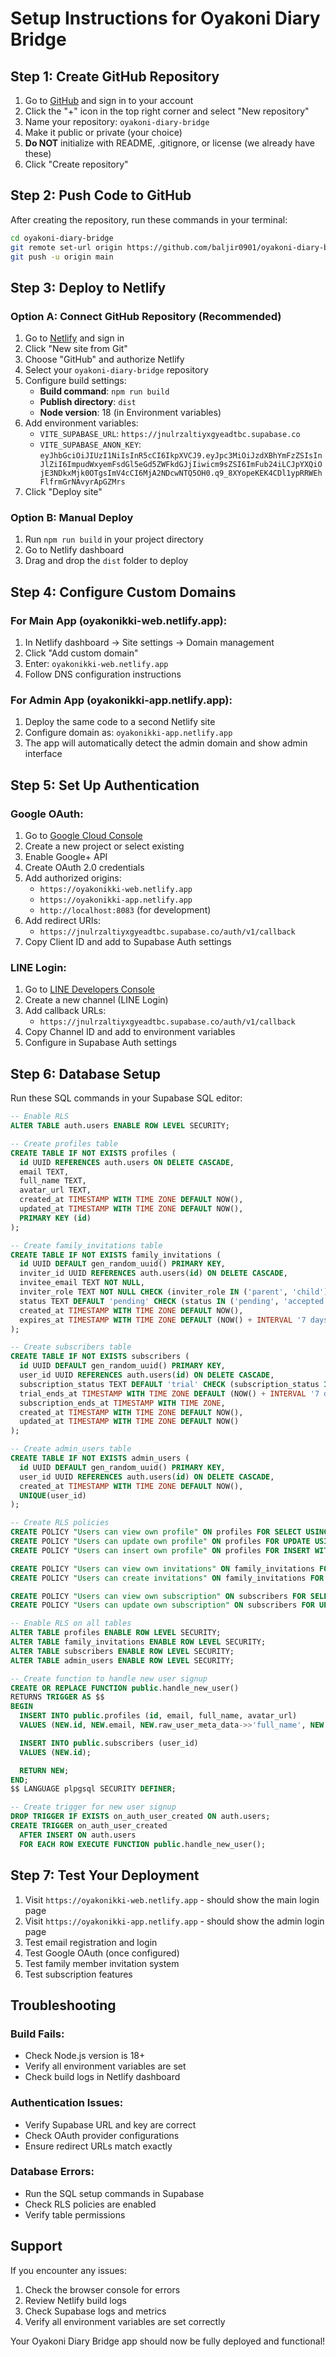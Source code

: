 # Setup Instructions for Oyakoni Diary Bridge

## Step 1: Create GitHub Repository

1. Go to [GitHub](https://github.com) and sign in to your account
2. Click the "+" icon in the top right corner and select "New repository"
3. Name your repository: `oyakoni-diary-bridge`
4. Make it public or private (your choice)
5. **Do NOT** initialize with README, .gitignore, or license (we already have these)
6. Click "Create repository"

## Step 2: Push Code to GitHub

After creating the repository, run these commands in your terminal:

```bash
cd oyakoni-diary-bridge
git remote set-url origin https://github.com/baljir0901/oyakoni-diary-bridge.git
git push -u origin main
```

## Step 3: Deploy to Netlify

### Option A: Connect GitHub Repository (Recommended)

1. Go to [Netlify](https://netlify.com) and sign in
2. Click "New site from Git"
3. Choose "GitHub" and authorize Netlify
4. Select your `oyakoni-diary-bridge` repository
5. Configure build settings:
   - **Build command**: `npm run build`
   - **Publish directory**: `dist`
   - **Node version**: 18 (in Environment variables)
6. Add environment variables:
   - `VITE_SUPABASE_URL`: `https://jnulrzaltiyxgyeadtbc.supabase.co`
   - `VITE_SUPABASE_ANON_KEY`: `eyJhbGciOiJIUzI1NiIsInR5cCI6IkpXVCJ9.eyJpc3MiOiJzdXBhYmFzZSIsInJlZiI6ImpudWxyemFsdGl5eGd5ZWFkdGJjIiwicm9sZSI6ImFub24iLCJpYXQiOjE3NDkxMjk0OTgsImV4cCI6MjA2NDcwNTQ5OH0.q9_8XYopeKEK4CDl1ypRRWEhFlfrmGrNAvyrApGZMrs`
7. Click "Deploy site"

### Option B: Manual Deploy

1. Run `npm run build` in your project directory
2. Go to Netlify dashboard
3. Drag and drop the `dist` folder to deploy

## Step 4: Configure Custom Domains

### For Main App (oyakonikki-web.netlify.app):

1. In Netlify dashboard → Site settings → Domain management
2. Click "Add custom domain"
3. Enter: `oyakonikki-web.netlify.app`
4. Follow DNS configuration instructions

### For Admin App (oyakonikki-app.netlify.app):

1. Deploy the same code to a second Netlify site
2. Configure domain as: `oyakonikki-app.netlify.app`
3. The app will automatically detect the admin domain and show admin interface

## Step 5: Set Up Authentication

### Google OAuth:

1. Go to [Google Cloud Console](https://console.cloud.google.com)
2. Create a new project or select existing
3. Enable Google+ API
4. Create OAuth 2.0 credentials
5. Add authorized origins:
   - `https://oyakonikki-web.netlify.app`
   - `https://oyakonikki-app.netlify.app`
   - `http://localhost:8083` (for development)
6. Add redirect URIs:
   - `https://jnulrzaltiyxgyeadtbc.supabase.co/auth/v1/callback`
7. Copy Client ID and add to Supabase Auth settings

### LINE Login:

1. Go to [LINE Developers Console](https://developers.line.biz)
2. Create a new channel (LINE Login)
3. Add callback URLs:
   - `https://jnulrzaltiyxgyeadtbc.supabase.co/auth/v1/callback`
4. Copy Channel ID and add to environment variables
5. Configure in Supabase Auth settings

## Step 6: Database Setup

Run these SQL commands in your Supabase SQL editor:

```sql
-- Enable RLS
ALTER TABLE auth.users ENABLE ROW LEVEL SECURITY;

-- Create profiles table
CREATE TABLE IF NOT EXISTS profiles (
  id UUID REFERENCES auth.users ON DELETE CASCADE,
  email TEXT,
  full_name TEXT,
  avatar_url TEXT,
  created_at TIMESTAMP WITH TIME ZONE DEFAULT NOW(),
  updated_at TIMESTAMP WITH TIME ZONE DEFAULT NOW(),
  PRIMARY KEY (id)
);

-- Create family_invitations table
CREATE TABLE IF NOT EXISTS family_invitations (
  id UUID DEFAULT gen_random_uuid() PRIMARY KEY,
  inviter_id UUID REFERENCES auth.users(id) ON DELETE CASCADE,
  invitee_email TEXT NOT NULL,
  inviter_role TEXT NOT NULL CHECK (inviter_role IN ('parent', 'child')),
  status TEXT DEFAULT 'pending' CHECK (status IN ('pending', 'accepted', 'declined')),
  created_at TIMESTAMP WITH TIME ZONE DEFAULT NOW(),
  expires_at TIMESTAMP WITH TIME ZONE DEFAULT (NOW() + INTERVAL '7 days')
);

-- Create subscribers table
CREATE TABLE IF NOT EXISTS subscribers (
  id UUID DEFAULT gen_random_uuid() PRIMARY KEY,
  user_id UUID REFERENCES auth.users(id) ON DELETE CASCADE,
  subscription_status TEXT DEFAULT 'trial' CHECK (subscription_status IN ('trial', 'active', 'cancelled', 'expired')),
  trial_ends_at TIMESTAMP WITH TIME ZONE DEFAULT (NOW() + INTERVAL '7 days'),
  subscription_ends_at TIMESTAMP WITH TIME ZONE,
  created_at TIMESTAMP WITH TIME ZONE DEFAULT NOW(),
  updated_at TIMESTAMP WITH TIME ZONE DEFAULT NOW()
);

-- Create admin_users table
CREATE TABLE IF NOT EXISTS admin_users (
  id UUID DEFAULT gen_random_uuid() PRIMARY KEY,
  user_id UUID REFERENCES auth.users(id) ON DELETE CASCADE,
  created_at TIMESTAMP WITH TIME ZONE DEFAULT NOW(),
  UNIQUE(user_id)
);

-- Create RLS policies
CREATE POLICY "Users can view own profile" ON profiles FOR SELECT USING (auth.uid() = id);
CREATE POLICY "Users can update own profile" ON profiles FOR UPDATE USING (auth.uid() = id);
CREATE POLICY "Users can insert own profile" ON profiles FOR INSERT WITH CHECK (auth.uid() = id);

CREATE POLICY "Users can view own invitations" ON family_invitations FOR SELECT USING (auth.uid() = inviter_id);
CREATE POLICY "Users can create invitations" ON family_invitations FOR INSERT WITH CHECK (auth.uid() = inviter_id);

CREATE POLICY "Users can view own subscription" ON subscribers FOR SELECT USING (auth.uid() = user_id);
CREATE POLICY "Users can update own subscription" ON subscribers FOR UPDATE USING (auth.uid() = user_id);

-- Enable RLS on all tables
ALTER TABLE profiles ENABLE ROW LEVEL SECURITY;
ALTER TABLE family_invitations ENABLE ROW LEVEL SECURITY;
ALTER TABLE subscribers ENABLE ROW LEVEL SECURITY;
ALTER TABLE admin_users ENABLE ROW LEVEL SECURITY;

-- Create function to handle new user signup
CREATE OR REPLACE FUNCTION public.handle_new_user()
RETURNS TRIGGER AS $$
BEGIN
  INSERT INTO public.profiles (id, email, full_name, avatar_url)
  VALUES (NEW.id, NEW.email, NEW.raw_user_meta_data->>'full_name', NEW.raw_user_meta_data->>'avatar_url');

  INSERT INTO public.subscribers (user_id)
  VALUES (NEW.id);

  RETURN NEW;
END;
$$ LANGUAGE plpgsql SECURITY DEFINER;

-- Create trigger for new user signup
DROP TRIGGER IF EXISTS on_auth_user_created ON auth.users;
CREATE TRIGGER on_auth_user_created
  AFTER INSERT ON auth.users
  FOR EACH ROW EXECUTE FUNCTION public.handle_new_user();
```

## Step 7: Test Your Deployment

1. Visit `https://oyakonikki-web.netlify.app` - should show the main login page
2. Visit `https://oyakonikki-app.netlify.app` - should show the admin login page
3. Test email registration and login
4. Test Google OAuth (once configured)
5. Test family member invitation system
6. Test subscription features

## Troubleshooting

### Build Fails:

- Check Node.js version is 18+
- Verify all environment variables are set
- Check build logs in Netlify dashboard

### Authentication Issues:

- Verify Supabase URL and key are correct
- Check OAuth provider configurations
- Ensure redirect URLs match exactly

### Database Errors:

- Run the SQL setup commands in Supabase
- Check RLS policies are enabled
- Verify table permissions

## Support

If you encounter any issues:

1. Check the browser console for errors
2. Review Netlify build logs
3. Check Supabase logs and metrics
4. Verify all environment variables are set correctly

Your Oyakoni Diary Bridge app should now be fully deployed and functional!
